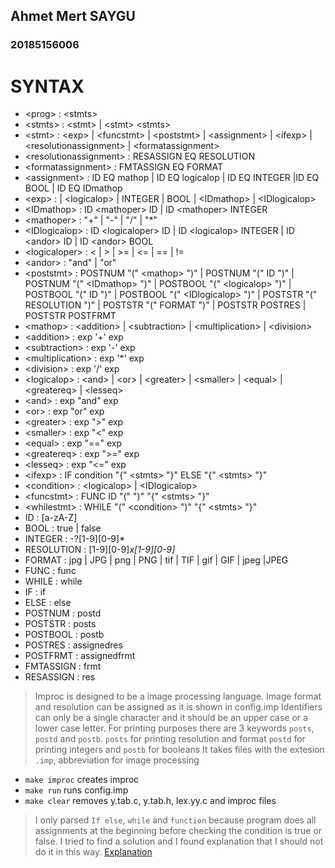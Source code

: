## Ahmet Mert SAYGU
### 20185156006


# SYNTAX

- \<prog> : \<stmts>
- \<stmts> : \<stmt> | \<stmt> \<stmts>
- \<stmt> : \<exp> |  \<funcstmt> | \<poststmt> | \<assignment> | \<ifexp> | \<resolutionassignment> | \<formatassignment>
- \<resolutionassignment> : RESASSIGN EQ RESOLUTION
- \<formatassignment> : FMTASSIGN EQ FORMAT
- \<assignment> :  ID EQ mathop | ID EQ logicalop | ID EQ INTEGER |ID EQ BOOL | ID EQ IDmathop
- \<exp> : <mathop> | \<logicalop> | INTEGER | BOOL | \<IDmathop> | \<IDlogicalop>
- \<IDmathop> : ID \<mathoper> ID | ID \<mathoper> INTEGER
- \<mathoper> : "+" | "-" | "/" | "*"
- \<IDlogicalop> : ID \<logicaloper> ID | ID \<logicalop> INTEGER | ID \<andor> ID | ID \<andor> BOOL
- \<logicaloper> : < | > | >= | <= | == | !=
- \<andor> : "and" | "or"
- \<poststmt> : POSTNUM "(" \<mathop> ")" | POSTNUM "(" ID ")" | POSTNUM "(" \<IDmathop> ")" | POSTBOOL "(" \<logicalop> ")" | POSTBOOL "(" ID ")" | POSTBOOL "(" \<IDlogicalop> ")" | POSTSTR "(" RESOLUTION ")" | POSTSTR "(" FORMAT ")" | POSTSTR POSTRES | POSTSTR POSTFRMT
- \<mathop> : \<addition> | \<subtraction> | \<multiplication> | \<division>
- \<addition> : exp '+' exp
- \<subtraction> : exp '-' exp
- \<multiplication> : exp '*' exp
- \<division> : exp '/' exp
- \<logicalop> : \<and> | \<or> | \<greater> | \<smaller> | \<equal> | \<greatereq> | \<lesseq>
- \<and> : exp "and" exp
- \<or> : exp "or" exp
- \<greater> : exp ">" exp
- \<smaller> : exp "<" exp  
- \<equal> : exp "==" exp
- \<greatereq> : exp ">=" exp
- \<lesseq> : exp "<=" exp
- \<ifexp> : IF condition "{" \<stmts> "}" ELSE "{" \<stmts> "}"
- \<condition> : \<logicalop> | \<IDlogicalop>
- \<funcstmt> : FUNC ID "(" ")" "{" \<stmts> "}" 
- \<whilestmt> : WHILE "(" \<condition> ")" "{" \<stmts> "}"
- ID : [a-zA-Z]
- BOOL : true | false
- INTEGER : -?[1-9][0-9]*
- RESOLUTION : [1-9][0-9]*x[1-9][0-9]*
- FORMAT : jpg | JPG | png | PNG | tif | TIF | gif | GIF | jpeg |JPEG
- FUNC : func
- WHILE : while
- IF : if
- ELSE : else
- POSTNUM : postd
- POSTSTR : posts
- POSTBOOL : postb
- POSTRES : assignedres
- POSTFRMT : assignedfrmt
- FMTASSIGN : frmt
- RESASSIGN : res

> Improc is designed to be a image processing language. Image format and resolution can be assigned as it is shown in config.imp
Identifiers can only be a single character and it should be an upper case or a lower case letter.
For printing purposes there are 3 keywords `posts`, `postd` and `postb`. `posts` for printing resolution and format
`postd` for printing integers and `postb` for booleans
It takes files with the extesion `.imp`, abbreviation for image processing

- `make improc` creates improc
- `make run` runs config.imp
- `make clear` removes y.tab.c, y.tab.h, lex.yy.c and improc files

> I only parsed `If else`, `while` and `function` because program does all assignments at the beginning before checking the condition is true or false. I tried to find a solution and I found explanation that I should not do it in this way. [Explanation](https://stackoverflow.com/questions/55563335/how-to-parse-if-else-statements-with-yacc)
